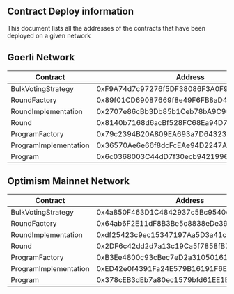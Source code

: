 ## Contract Deploy information

This document lists all the addresses of the contracts that have been deployed on a given network

## Goerli Network

| Contract              | Address                                    |
|-----------------------|--------------------------------------------|
| BulkVotingStrategy    | 0xF9A74d7c97276f5DF38086F3A0F96fAA385619Ee |
| RoundFactory          | 0x89f01CD69087669f8e49F6FB8aD475F622Ac8791 |
| RoundImplementation   | 0x2707e86cBb3Db85b1Ceb78bA9C9580e2F35736fD |
| Round                 | 0x8140b7168d6acBf528FC68Ea94D75E9d2B5aF721 |
| ProgramFactory        | 0x79c2394B20A809EA693a7D64323A8846FF02029c |
| ProgramImplementation | 0x36570Ae6e66f8dcFcEAe94D2247AF7B07119CFc3 |
| Program               | 0x6c0368003C44dD7f30ecb94219961Aaf252F6222 |


## Optimism Mainnet Network

| Contract              | Address                                    |
|-----------------------|--------------------------------------------|
| BulkVotingStrategy    | 0x4a850F463D1C4842937c5Bc9540dBc803D744c9F |
| RoundFactory          | 0x64ab6F2E11dF8B3Be5c8838eDe3951AC928daE9C |
| RoundImplementation   | 0xdf25423c9ec15347197Aa5D3a41c2ebE27587D59 |
| Round                 | 0x2DF6c42dd2d7a13c19Ca5f7858fB7cC05A2933ed |
| ProgramFactory        | 0xB3Ee4800c93cBec7eD2a31050161240e4663Ff5E |
| ProgramImplementation | 0xED42e0f4391Fa24E579B16191F6Eb41f934c3B1c |
| Program               | 0x378cEB3dEb7a80ec1579bfd61EE1EFB76Fc63025 |
